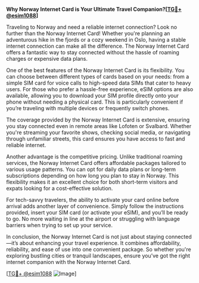 **Why Norway Internet Card is Your Ultimate Travel Companion?[[TG💪+ @esim1088](https://t.me/s/esim1088)]**

Traveling to Norway and need a reliable internet connection? Look no further than the Norway Internet Card! Whether you're planning an adventurous hike in the fjords or a cozy weekend in Oslo, having a stable internet connection can make all the difference. The Norway Internet Card offers a fantastic way to stay connected without the hassle of roaming charges or expensive data plans.

One of the best features of the Norway Internet Card is its flexibility. You can choose between different types of cards based on your needs: from a simple SIM card for voice calls to high-speed data SIMs that cater to heavy users. For those who prefer a hassle-free experience, eSIM options are also available, allowing you to download your SIM profile directly onto your phone without needing a physical card. This is particularly convenient if you’re traveling with multiple devices or frequently switch phones.

The coverage provided by the Norway Internet Card is extensive, ensuring you stay connected even in remote areas like Lofoten or Svalbard. Whether you're streaming your favorite shows, checking social media, or navigating through unfamiliar streets, this card ensures you have access to fast and reliable internet. 

Another advantage is the competitive pricing. Unlike traditional roaming services, the Norway Internet Card offers affordable packages tailored to various usage patterns. You can opt for daily data plans or long-term subscriptions depending on how long you plan to stay in Norway. This flexibility makes it an excellent choice for both short-term visitors and expats looking for a cost-effective solution.

For tech-savvy travelers, the ability to activate your card online before arrival adds another layer of convenience. Simply follow the instructions provided, insert your SIM card (or activate your eSIM), and you’ll be ready to go. No more waiting in line at the airport or struggling with language barriers when trying to set up your service.

In conclusion, the Norway Internet Card is not just about staying connected—it’s about enhancing your travel experience. It combines affordability, reliability, and ease of use into one convenient package. So whether you're exploring bustling cities or tranquil landscapes, ensure you’ve got the right internet companion with the Norway Internet Card.

[[TG💪+ @esim1088](https://t.me/s/esim1088) ![Image](https://i.postimg.cc/Y0z9fWf4/image.png)]